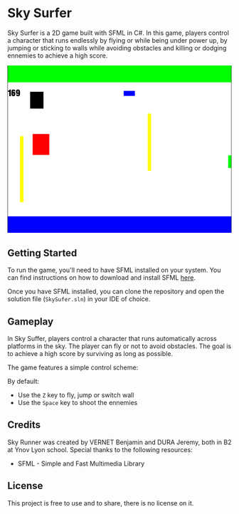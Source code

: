 # Sky Surfer

Sky Surfer is a 2D game built with SFML in C#. In this game, players control a character that runs endlessly by flying or while being under power up, by jumping or sticking to walls while avoiding obstacles and killing or dodging ennemies to achieve a high score.

![Gameplay Screenshot](screenshot.png)

## Getting Started

To run the game, you'll need to have SFML installed on your system. You can find instructions on how to download and install SFML [here](https://www.sfml-dev.org/download.php). 

Once you have SFML installed, you can clone the repository and open the solution file (`SkySufer.sln`) in your IDE of choice.

## Gameplay

In Sky Suffer, players control a character that runs automatically across platforms in the sky. The player can fly or not to avoid obstacles. The goal is to achieve a high score by surviving as long as possible.

The game features a simple control scheme:

By default:
- Use the `Z` key to fly, jump or switch wall
- Use the `Space` key to shoot the ennemies

## Credits

Sky Runner was created by VERNET Benjamin and DURA Jeremy, both in B2 at Ynov Lyon school. Special thanks to the following resources:

- SFML - Simple and Fast Multimedia Library

## License

This project is free to use and to share, there is no license on it.
